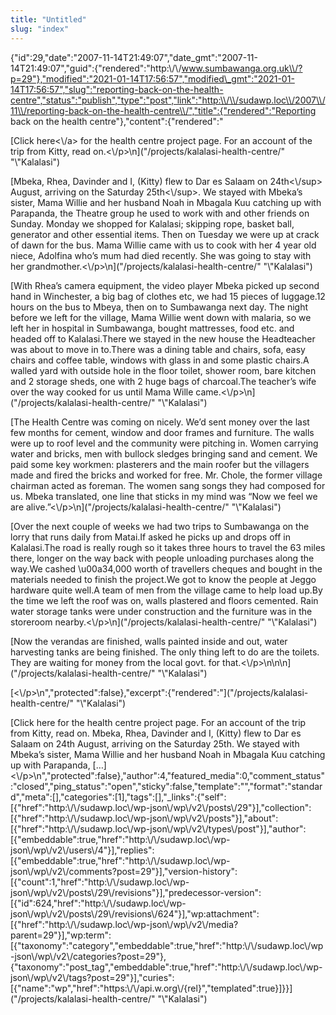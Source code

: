 ```yaml
---
title: "Untitled"
slug: "index"
---
```


{"id":29,"date":"2007-11-14T21:49:07","date\_gmt":"2007-11-14T21:49:07","guid":{"rendered":"http:\\/\\/www.sumbawanga.org.uk\\/?p=29"},"modified":"2021-01-14T17:56:57","modified\_gmt":"2021-01-14T17:56:57","slug":"reporting-back-on-the-health-centre","status":"publish","type":"post","link":"http:\\/\\/sudawp.loc\\/2007\\/11\\/reporting-back-on-the-health-centre\\/","title":{"rendered":"Reporting back on the health centre"},"content":{"rendered":"

[Click here<\\/a> for the health centre project page. For an account of the trip from Kitty, read on.<\\/p>\\n](\"\/projects\/kalalasi-health-centre\/\" "\\"Kalalasi")

[Mbeka, Rhea, Davinder and I, (Kitty) flew to Dar es Salaam on 24th<\\/sup> August, arriving on the Saturday 25th<\\/sup>. We stayed with Mbeka’s sister, Mama Willie and her husband Noah in Mbagala Kuu catching up with Parapanda, the Theatre group he used to work with and other friends on Sunday. Monday we shopped for Kalalasi; skipping rope, basket ball, generator and other essential items. Then on Tuesday we were up at crack of dawn for the bus. Mama Willie came with us to cook with her 4 year old niece, Adolfina who’s mum had died recently. She was going to stay with her grandmother.<\\/p>\\n](\"\/projects\/kalalasi-health-centre\/\" "\\"Kalalasi")

[With Rhea’s camera equipment, the video player Mbeka picked up second hand in Winchester, a big bag of clothes etc, we had 15 pieces of luggage.12 hours on the bus to Mbeya, then on to Sumbawanga next day. The night before we left for the village, Mama Willie went down with malaria, so we left her in hospital in Sumbawanga, bought mattresses, food etc. and headed off to Kalalasi.There we stayed in the new house the Headteacher was about to move in to.There was a dining table and chairs, sofa, easy chairs and coffee table, windows with glass in and some plastic chairs.A walled yard with outside hole in the floor toilet, shower room, bare kitchen and 2 storage sheds, one with 2 huge bags of charcoal.The teacher’s wife over the way cooked for us until Mama Wille came.<\\/p>\\n](\"\/projects\/kalalasi-health-centre\/\" "\\"Kalalasi")

[The Health Centre was coming on nicely. We’d sent money over the last few months for cement, window and door frames and furniture. The walls were up to roof level and the community were pitching in. Women carrying water and bricks, men with bullock sledges bringing sand and cement. We paid some key workmen: plasterers and the main roofer but the villagers made and fired the bricks and worked for free. Mr. Chole, the former village chairman acted as foreman. The women sang songs they had composed for us. Mbeka translated, one line that sticks in my mind was “Now we feel we are alive.”<\\/p>\\n](\"\/projects\/kalalasi-health-centre\/\" "\\"Kalalasi")

[Over the next couple of weeks we had two trips to Sumbawanga on the lorry that runs daily from Matai.If asked he picks up and drops off in Kalalasi.The road is really rough so it takes three hours to travel the 63 miles there, longer on the way back with people unloading purchases along the way.We cashed \\u00a34,000 worth of travellers cheques and bought in the materials needed to finish the project.We got to know the people at Jeggo hardware quite well.A team of men from the village came to help load up.By the time we left the roof was on, walls plastered and floors cemented. Rain water storage tanks were under construction and the furniture was in the storeroom nearby.<\\/p>\\n](\"\/projects\/kalalasi-health-centre\/\" "\\"Kalalasi")

[Now the verandas are finished, walls painted inside and out, water harvesting tanks are being finished. The only thing left to do are the toilets. They are waiting for money from the local govt. for that.<\\/p>\\n\\n\\n](\"\/projects\/kalalasi-health-centre\/\" "\\"Kalalasi")

[<\\/p>\\n","protected":false},"excerpt":{"rendered":"](\"\/projects\/kalalasi-health-centre\/\" "\\"Kalalasi")

[Click here for the health centre project page. For an account of the trip from Kitty, read on. Mbeka, Rhea, Davinder and I, (Kitty) flew to Dar es Salaam on 24th August, arriving on the Saturday 25th. We stayed with Mbeka’s sister, Mama Willie and her husband Noah in Mbagala Kuu catching up with Parapanda, \[…\]<\\/p>\\n","protected":false},"author":4,"featured\_media":0,"comment\_status":"closed","ping\_status":"open","sticky":false,"template":"","format":"standard","meta":\[\],"categories":\[1\],"tags":\[\],"\_links":{"self":\[{"href":"http:\\/\\/sudawp.loc\\/wp-json\\/wp\\/v2\\/posts\\/29"}\],"collection":\[{"href":"http:\\/\\/sudawp.loc\\/wp-json\\/wp\\/v2\\/posts"}\],"about":\[{"href":"http:\\/\\/sudawp.loc\\/wp-json\\/wp\\/v2\\/types\\/post"}\],"author":\[{"embeddable":true,"href":"http:\\/\\/sudawp.loc\\/wp-json\\/wp\\/v2\\/users\\/4"}\],"replies":\[{"embeddable":true,"href":"http:\\/\\/sudawp.loc\\/wp-json\\/wp\\/v2\\/comments?post=29"}\],"version-history":\[{"count":1,"href":"http:\\/\\/sudawp.loc\\/wp-json\\/wp\\/v2\\/posts\\/29\\/revisions"}\],"predecessor-version":\[{"id":624,"href":"http:\\/\\/sudawp.loc\\/wp-json\\/wp\\/v2\\/posts\\/29\\/revisions\\/624"}\],"wp:attachment":\[{"href":"http:\\/\\/sudawp.loc\\/wp-json\\/wp\\/v2\\/media?parent=29"}\],"wp:term":\[{"taxonomy":"category","embeddable":true,"href":"http:\\/\\/sudawp.loc\\/wp-json\\/wp\\/v2\\/categories?post=29"},{"taxonomy":"post\_tag","embeddable":true,"href":"http:\\/\\/sudawp.loc\\/wp-json\\/wp\\/v2\\/tags?post=29"}\],"curies":\[{"name":"wp","href":"https:\\/\\/api.w.org\\/{rel}","templated":true}\]}}](\"\/projects\/kalalasi-health-centre\/\" "\\"Kalalasi")